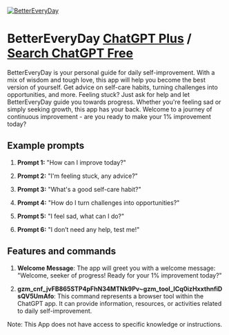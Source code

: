 
[![BetterEveryDay](https://files.oaiusercontent.com/file-Ku1uayuPhnhdVoYEczFareL5?se=2123-10-17T00%3A24%3A36Z&sp=r&sv=2021-08-06&sr=b&rscc=max-age%3D31536000%2C%20immutable&rscd=attachment%3B%20filename%3Ddbbe21c5-1d95-4e0f-bd30-8d1109de39e0.png&sig=mYu4hv3a1KuHpYoNy5dCVL7zFkBozJKAM6ZpiN45GP0%3D)](https://chat.openai.com/g/g-8WJSch6ub-bettereveryday)

# BetterEveryDay [ChatGPT Plus](https://chat.openai.com/g/g-8WJSch6ub-bettereveryday) / [Search ChatGPT Free](https://gptcall.net/index.html#/?search=BetterEveryDay)

BetterEveryDay is your personal guide for daily self-improvement. With a mix of wisdom and tough love, this app will help you become the best version of yourself. Get advice on self-care habits, turning challenges into opportunities, and more. Feeling stuck? Just ask for help and let BetterEveryDay guide you towards progress. Whether you're feeling sad or simply seeking growth, this app has your back. Welcome to a journey of continuous improvement - are you ready to make your 1% improvement today?

## Example prompts

1. **Prompt 1:** "How can I improve today?"

2. **Prompt 2:** "I'm feeling stuck, any advice?"

3. **Prompt 3:** "What's a good self-care habit?"

4. **Prompt 4:** "How do I turn challenges into opportunities?"

5. **Prompt 5:** "I feel sad, what can I do?"

6. **Prompt 6:** "I don’t need any help, test me!"


## Features and commands

1. **Welcome Message**: The app will greet you with a welcome message: "Welcome, seeker of progress! Ready for your 1% improvement today?"

2. **gzm_cnf_jvFB865STP4pFhN34MTNk9Pv~gzm_tool_ICq0izHxxthnfiDsQV5UmAfo**: This command represents a browser tool within the ChatGPT app. It can provide information, resources, or activities related to daily self-improvement.

Note: This App does not have access to specific knowledge or instructions.


